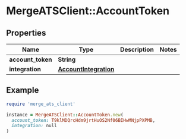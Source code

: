 # MergeATSClient::AccountToken

## Properties

| Name | Type | Description | Notes |
| ---- | ---- | ----------- | ----- |
| **account_token** | **String** |  |  |
| **integration** | [**AccountIntegration**](AccountIntegration.md) |  |  |

## Example

```ruby
require 'merge_ats_client'

instance = MergeATSClient::AccountToken.new(
  account_token: T9klMDQrcHdm9jrtHuOS2Nf06BIHwMNjpPXPMB,
  integration: null
)
```

